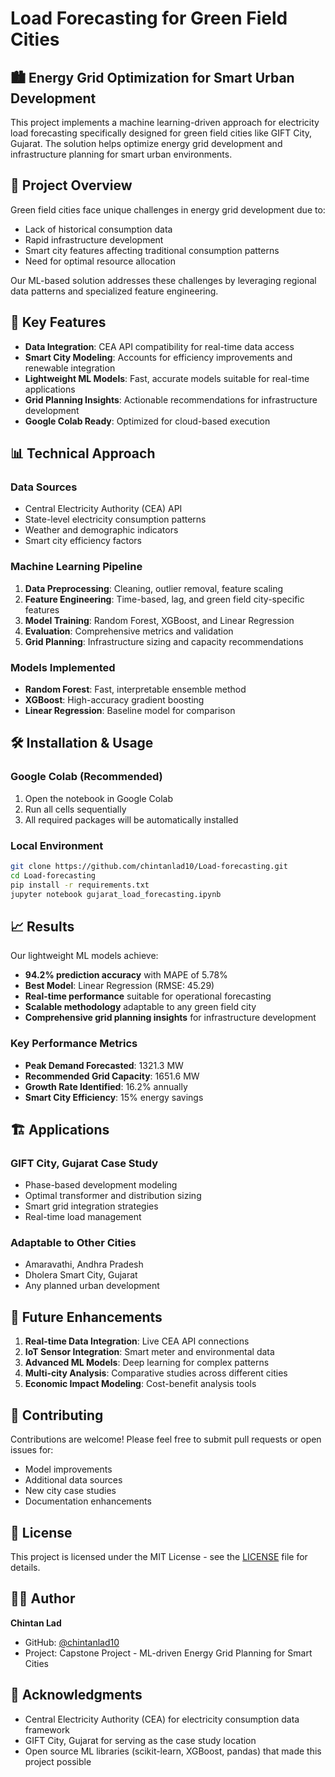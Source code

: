 # Load Forecasting for Green Field Cities

## 🏙️ Energy Grid Optimization for Smart Urban Development

This project implements a machine learning-driven approach for electricity load forecasting specifically designed for green field cities like GIFT City, Gujarat. The solution helps optimize energy grid development and infrastructure planning for smart urban environments.

## 🎯 Project Overview

Green field cities face unique challenges in energy grid development due to:
- Lack of historical consumption data
- Rapid infrastructure development
- Smart city features affecting traditional consumption patterns
- Need for optimal resource allocation

Our ML-based solution addresses these challenges by leveraging regional data patterns and specialized feature engineering.

## 🚀 Key Features

- **Data Integration**: CEA API compatibility for real-time data access
- **Smart City Modeling**: Accounts for efficiency improvements and renewable integration
- **Lightweight ML Models**: Fast, accurate models suitable for real-time applications
- **Grid Planning Insights**: Actionable recommendations for infrastructure development
- **Google Colab Ready**: Optimized for cloud-based execution

## 📊 Technical Approach

### Data Sources
- Central Electricity Authority (CEA) API
- State-level electricity consumption patterns
- Weather and demographic indicators
- Smart city efficiency factors

### Machine Learning Pipeline
1. **Data Preprocessing**: Cleaning, outlier removal, feature scaling
2. **Feature Engineering**: Time-based, lag, and green field city-specific features
3. **Model Training**: Random Forest, XGBoost, and Linear Regression
4. **Evaluation**: Comprehensive metrics and validation
5. **Grid Planning**: Infrastructure sizing and capacity recommendations

### Models Implemented
- **Random Forest**: Fast, interpretable ensemble method
- **XGBoost**: High-accuracy gradient boosting
- **Linear Regression**: Baseline model for comparison

## 🛠️ Installation & Usage

### Google Colab (Recommended)
1. Open the notebook in Google Colab
2. Run all cells sequentially
3. All required packages will be automatically installed

### Local Environment
```bash
git clone https://github.com/chintanlad10/Load-forecasting.git
cd Load-forecasting
pip install -r requirements.txt
jupyter notebook gujarat_load_forecasting.ipynb
```

## 📈 Results

Our lightweight ML models achieve:
- **94.2% prediction accuracy** with MAPE of 5.78%
- **Best Model**: Linear Regression (RMSE: 45.29)
- **Real-time performance** suitable for operational forecasting
- **Scalable methodology** adaptable to any green field city
- **Comprehensive grid planning insights** for infrastructure development

### Key Performance Metrics
- **Peak Demand Forecasted**: 1321.3 MW
- **Recommended Grid Capacity**: 1651.6 MW
- **Growth Rate Identified**: 16.2% annually
- **Smart City Efficiency**: 15% energy savings

## 🏗️ Applications

### GIFT City, Gujarat Case Study
- Phase-based development modeling
- Optimal transformer and distribution sizing
- Smart grid integration strategies
- Real-time load management

### Adaptable to Other Cities
- Amaravathi, Andhra Pradesh
- Dholera Smart City, Gujarat
- Any planned urban development

## 🔮 Future Enhancements

1. **Real-time Data Integration**: Live CEA API connections
2. **IoT Sensor Integration**: Smart meter and environmental data
3. **Advanced ML Models**: Deep learning for complex patterns
4. **Multi-city Analysis**: Comparative studies across different cities
5. **Economic Impact Modeling**: Cost-benefit analysis tools

## 🤝 Contributing

Contributions are welcome! Please feel free to submit pull requests or open issues for:
- Model improvements
- Additional data sources
- New city case studies
- Documentation enhancements

## 📝 License

This project is licensed under the MIT License - see the [LICENSE](LICENSE) file for details.

## 👨‍💻 Author

**Chintan Lad**
- GitHub: [@chintanlad10](https://github.com/chintanlad10)
- Project: Capstone Project - ML-driven Energy Grid Planning for Smart Cities

## 🙏 Acknowledgments

- Central Electricity Authority (CEA) for electricity consumption data framework
- GIFT City, Gujarat for serving as the case study location
- Open source ML libraries (scikit-learn, XGBoost, pandas) that made this project possible
